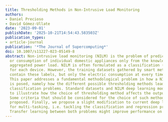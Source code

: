 ```yaml
---
title: Thresholding Methods in Non-Intrusive Load Monitoring
authors:
- Daniel Precioso
- David Gómez-Ullate
date: '2023-09-01'
publishDate: '2025-10-21T14:54:43.583503Z'
publication_types:
- article-journal
publication: '*The Journal of Supercomputing*'
doi: 10.1007/s11227-023-05149-8
abstract: Non-intrusive load monitoring (NILM) is the problem of predicting the status
  or consumption of individual domestic appliances only from the knowledge of the
  aggregated power load. NILM is often formulated as a classification (ON/OFF) problem
  for each device. However, the training datasets gathered by smart meters do not
  contain these labels, but only the electric consumption at every time interval.
  This paper addresses a fundamental methodological problem in how a NILM problem
  is posed, namely how the different possible thresholding methods lead to different
  classification problems. Standard datasets and NILM deep learning models are used
  to illustrate how the choice of thresholding method affects the output results.
  Some criteria that should be considered for the choice of such methods are also
  proposed. Finally, we propose a slight modification to current deep learning models
  for multi-tasking, i.e. tackling the classification and regression problems simultaneously.
  Transfer learning between both problems might improve performance on each of them.
---
```

